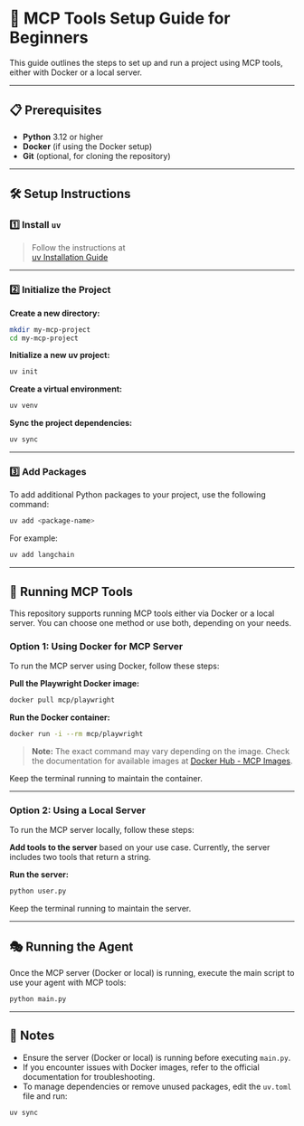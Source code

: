 # 🚀 MCP Tools Setup Guide for Beginners

This guide outlines the steps to set up and run a project using MCP tools, either with Docker or a local server.

---

## 📋 Prerequisites

- **Python** 3.12 or higher  
- **Docker** (if using the Docker setup)  
- **Git** (optional, for cloning the repository)  

---

## 🛠️ Setup Instructions

### 1️⃣ Install `uv`

> Follow the instructions at  
> [uv Installation Guide](https://docs.astral.sh/uv/getting-started/installation/)

---

### 2️⃣ Initialize the Project

**Create a new directory:**
````bash
mkdir my-mcp-project
cd my-mcp-project
````

**Initialize a new uv project:**
````bash
uv init
````

**Create a virtual environment:**
````bash
uv venv
````

**Sync the project dependencies:**
````bash
uv sync
````

---

### 3️⃣ Add Packages

To add additional Python packages to your project, use the following command:
````bash
uv add <package-name>
````

For example:
````bash
uv add langchain
````

---

## 🚀 Running MCP Tools

This repository supports running MCP tools either via Docker or a local server. You can choose one method or use both, depending on your needs.

### Option 1: Using Docker for MCP Server

To run the MCP server using Docker, follow these steps:

**Pull the Playwright Docker image:**
````bash
docker pull mcp/playwright
````

**Run the Docker container:**
````bash
docker run -i --rm mcp/playwright
````

> **Note:** The exact command may vary depending on the image. Check the documentation for available images at [Docker Hub - MCP Images](https://hub.docker.com/search?categories=Machine+learning+%26+AI).

Keep the terminal running to maintain the container.

---

### Option 2: Using a Local Server

To run the MCP server locally, follow these steps:

**Add tools to the server** based on your use case. Currently, the server includes two tools that return a string.

**Run the server:**
````bash
python user.py
````

Keep the terminal running to maintain the server.

---

## 🎭 Running the Agent

Once the MCP server (Docker or local) is running, execute the main script to use your agent with MCP tools:
````bash
python main.py
````

---

## 📝 Notes

- Ensure the server (Docker or local) is running before executing `main.py`.
- If you encounter issues with Docker images, refer to the official documentation for troubleshooting.
- To manage dependencies or remove unused packages, edit the `uv.toml` file and run:
````bash
uv sync
````


